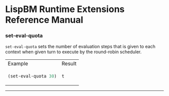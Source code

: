 # LispBM Runtime Extensions Reference Manual


### set-eval-quota

`set-eval-quota` sets the number of evaluation steps that is given to each context when given turn to execute by the round-robin scheduler. 

<table>
<tr>
<td> Example </td> <td> Result </td>
</tr>
<tr>
<td>

```clj
(set-eval-quota 30)
```


</td>
<td>

```clj
t
```


</td>
</tr>
</table>




---

